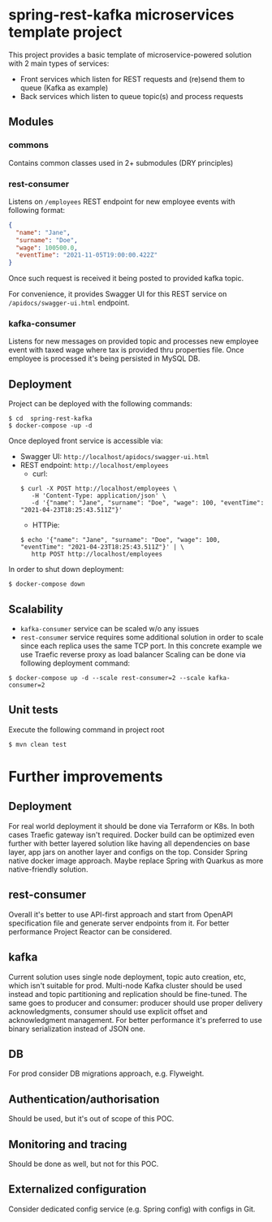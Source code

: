 # spring-rest-kafka microservices template project

This project provides a basic template of microservice-powered solution with 2 main types of services:
 * Front services which listen for REST requests and (re)send them to queue (Kafka as example)
 * Back services which listen to queue topic(s) and process requests

## Modules
### commons
Contains common classes used in 2+ submodules (DRY principles)

### rest-consumer
Listens on `/employees` REST endpoint for new employee events with following format:
```json
{
  "name": "Jane",
  "surname": "Doe",
  "wage": 100500.0,
  "eventTime": "2021-11-05T19:00:00.422Z"
}
```
Once such request is received it being posted to provided kafka topic.

For convenience, it provides Swagger UI for this REST service on `/apidocs/swagger-ui.html` endpoint.

### kafka-consumer
Listens for new messages on provided topic and processes new employee event with taxed wage where tax is provided thru properties file.
Once employee is processed it's being persisted in MySQL DB.

## Deployment
Project can be deployed with the following commands:
```shell
$ cd  spring-rest-kafka
$ docker-compose -up -d
```
Once deployed front service is accessible via:
 - Swagger UI: `http://localhost/apidocs/swagger-ui.html`
 - REST endpoint: `http://localhost/employees`
   - curl:
    ```shell
    $ curl -X POST http://localhost/employees \
       -H 'Content-Type: application/json' \
       -d '{"name": "Jane", "surname": "Doe", "wage": 100, "eventTime": "2021-04-23T18:25:43.511Z"}'
    ```
   - HTTPie:
    ```shell
    $ echo '{"name": "Jane", "surname": "Doe", "wage": 100, "eventTime": "2021-04-23T18:25:43.511Z"}' | \
       http POST http://localhost/employees
    ```
In order to shut down deployment:
```shell
$ docker-compose down
``` 

## Scalability
 - `kafka-consumer` service can be scaled w/o any issues
 - `rest-consumer` service requires some additional solution in order to scale since each replica uses the same TCP port. In this concrete example we use Traefic reverse proxy as load balancer
Scaling can be done via following deployment command:
 ```shell
$ docker-compose up -d --scale rest-consumer=2 --scale kafka-consumer=2
```

## Unit tests
Execute the following command in project root
```shell
$ mvn clean test
```

# Further improvements
## Deployment
For real world deployment it should be done via Terraform or K8s. In both cases Traefic gateway isn't required.
Docker build can be optimized even further with better layered solution like having all dependencies on base layer, app jars on another layer and configs on the top. 
Consider Spring native docker image approach. Maybe replace Spring with Quarkus as more native-friendly solution.

## rest-consumer
Overall it's better to use API-first approach and start from OpenAPI specification file and generate server endpoints from it.
For better performance Project Reactor can be considered.

## kafka 
Current solution uses single node deployment, topic auto creation, etc, which isn't suitable for prod. Multi-node Kafka cluster should be used instead and topic partitioning and replication should be fine-tuned.
The same goes to producer and consumer: producer should use proper delivery acknowledgments, consumer should use explicit offset and acknowledgment management.
For better performance it's preferred to use binary serialization instead of JSON one.

## DB
For prod consider DB migrations approach, e.g. Flyweight. 

## Authentication/authorisation 
Should be used, but it's out of scope of this POC. 

## Monitoring and tracing
Should be done as well, but not for this POC.

## Externalized configuration
Consider dedicated config service (e.g. Spring config) with configs in Git.